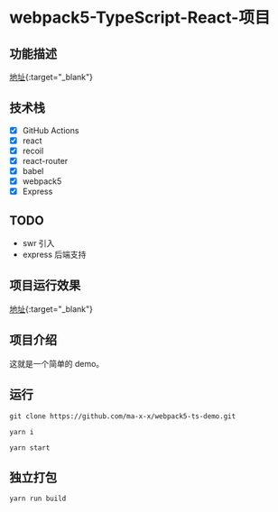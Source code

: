# webpack5-TypeScript-React-项目

## 功能描述

[地址](https://ma-x-x.github.io/webpack5-ts-demo/#/app/home){:target="\_blank"}

## 技术栈

- [x] GitHub Actions
- [x] react
- [x] recoil
- [x] react-router
- [x] babel
- [x] webpack5
- [x] Express

## TODO

- swr 引入
- express 后端支持

## 项目运行效果

[地址](https://ma-x-x.github.io/webpack5-ts-demo/#/app/home){:target="\_blank"}

## 项目介绍

这就是一个简单的 demo。

## 运行

    git clone https://github.com/ma-x-x/webpack5-ts-demo.git

    yarn i

    yarn start

## 独立打包

    yarn run build

